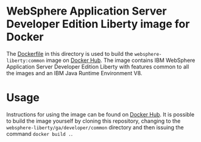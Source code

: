 # WebSphere Application Server Developer Edition Liberty image for Docker

The [Dockerfile](Dockerfile) in this directory is used to build the `websphere-liberty:common` image on [Docker Hub](https://registry.hub.docker.com/_/websphere-liberty/). The image contains IBM WebSphere Application Server Developer Edition Liberty with  features common to all the images and an IBM Java Runtime Environment V8.

# Usage

Instructions for using the image can be found on [Docker Hub](https://registry.hub.docker.com/_/websphere-liberty/). It is possible to build the image yourself by cloning this repository, changing to the `websphere-liberty/ga/developer/common` directory and then issuing the command `docker build .`.
